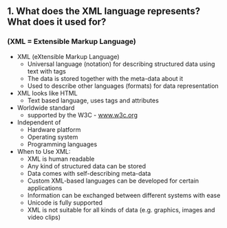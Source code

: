 ## 1. What does the XML language represents? What does it used for?
### (XML = Extensible Markup Language)

* XML (eXtensible Markup Language)
    * Universal language (notation) for describing structured data using text with tags
    * The data is stored together with the meta-data about it
    * Used to describe other languages (formats) for data representation
* XML looks like HTML
    * Text based language, uses tags and attributes
* Worldwide standard
    * supported by the W3C - www.w3c.org
* Independent of
    * Hardware platform
    * Operating system
    * Programming languages
* When to Use XML:
    * XML is human readable
    * Any kind of structured data can be stored
    * Data comes with self-describing meta-data
    * Custom XML-based languages can be developed for certain applications
    * Information can be exchanged between different systems with ease
    * Unicode is fully supported
    * XML is not suitable for all kinds of data (e.g. graphics, images and video clips)
